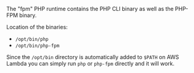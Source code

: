 The "fpm" PHP runtime contains the PHP CLI binary as well as the PHP-FPM binary.

Location of the binaries:

- `/opt/bin/php`
- `/opt/bin/php-fpm`

Since the `/opt/bin` directory is automatically added to `$PATH` on AWS Lambda you can simply run `php` or `php-fpm` directly and it will work.
